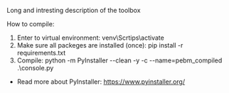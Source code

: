 Long and intresting description of the toolbox


<!-- Compiling using python -m PyInstaller --clean -y -c --name=pebm_compiled .\console.py  -->

How to compile:
1. Enter to virtual environment: venv\Scrtips\activate
2. Make sure all packeges are installed (once): pip install -r requirements.txt
3. Compile: python -m PyInstaller --clean -y -c --name=pebm_compiled .\console.py
* Read more about PyInstaller: https://www.pyinstaller.org/